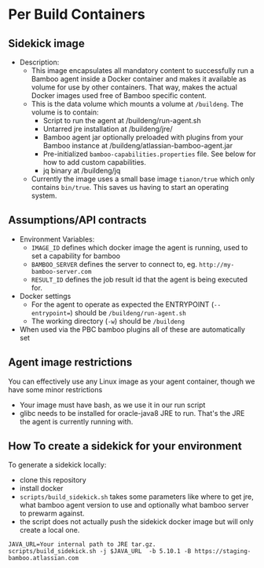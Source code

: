 # Per Build Containers

## Sidekick image


* Description:
    * This image encapsulates all mandatory content to successfully run a Bamboo agent
    inside a Docker container and makes it available as volume for use by other containers.
    That way, makes the actual Docker images used free of Bamboo specific content.
    * This is the data volume which mounts a volume at `/buildeng`. The volume is to contain:
        * Script to run the agent at /buildeng/run-agent.sh
        * Untarred jre installation at /buildeng/jre/
        * Bamboo agent jar optionally preloaded with plugins from your Bamboo instance at /buildeng/atlassian-bamboo-agent.jar
        * Pre-initialized `bamboo-capabilities.properties` file. See below for how to add custom capabilities.
        * jq binary at /buildeng/jq
    * Currently the image uses a small base image `tianon/true` which only contains `bin/true`. This saves us having to start an operating system.

## Assumptions/API contracts

  * Environment Variables:
    * `IMAGE_ID` defines which docker image the agent is running, used to set a capability for bamboo
    * `BAMBOO_SERVER` defines the server to connect to, eg. `http://my-bamboo-server.com`
    * `RESULT_ID` defines the job result id that the agent is being executed for.
  * Docker settings
    * For the agent to operate as expected the ENTRYPOINT (`--entrypoint=`) should be `/buildeng/run-agent.sh`
    * The working directory (`-w`) should be `/buildeng`
  * When used via the PBC bamboo plugins all of these are automatically set

## Agent image restrictions

You can effectively use any Linux image as your agent container, though we have some minor restrictions

* Your image must have bash, as we use it in our run script
* glibc needs to be installed for oracle-java8 JRE to run. That's the JRE the agent is currently running with.


## How To create a sidekick for your environment

To generate a sidekick locally:

* clone this repository
* install docker
* `scripts/build_sidekick.sh` takes some parameters like where to get jre, what bamboo agent version to use and optionally what bamboo server to prewarm against.
* the script does not actually push the sidekick docker image but will only create a local one.
```
JAVA_URL=Your internal path to JRE tar.gz.
scripts/build_sidekick.sh -j $JAVA_URL  -b 5.10.1 -B https://staging-bamboo.atlassian.com

```
